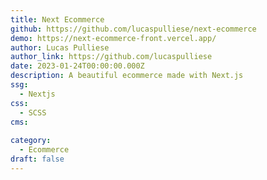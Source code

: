 ```yaml
---
title: Next Ecommerce
github: https://github.com/lucaspulliese/next-ecommerce
demo: https://next-ecommerce-front.vercel.app/
author: Lucas Pulliese
author_link: https://github.com/lucaspulliese
date: 2023-01-24T00:00:00.000Z
description: A beautiful ecommerce made with Next.js
ssg:
  - Nextjs
css:
  - SCSS 
cms:
 
category:
  - Ecommerce
draft: false
---
```


